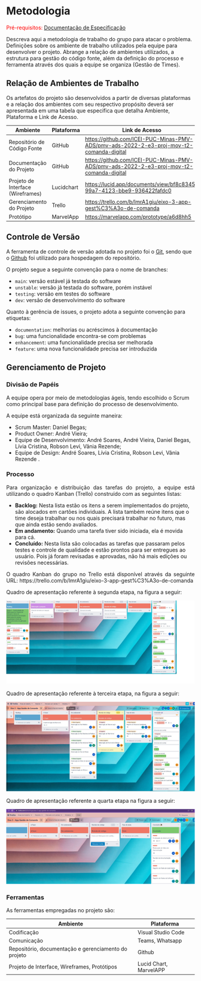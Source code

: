 
# Metodologia

<span style="color:red">Pré-requisitos: <a href="2-Especificação do Projeto.md"> Documentação de Especificação</a></span>

Descreva aqui a metodologia de trabalho do grupo para atacar o problema. Definições sobre os ambiente de trabalho utilizados pela  equipe para desenvolver o projeto. Abrange a relação de ambientes utilizados, a estrutura para gestão do código fonte, além da definição do processo e ferramenta através dos quais a equipe se organiza (Gestão de Times).

## Relação de Ambientes de Trabalho

Os artefatos do projeto são desenvolvidos a partir de diversas plataformas e a relação dos ambientes com seu respectivo propósito deverá ser apresentada em uma tabela que especifica que detalha Ambiente, Plataforma e Link de Acesso. 
   
| Ambiente      | Plataforma                | Link de Acesso             |
|---------------|---------------------------|----------------------------|
| Repositório de Código Fonte | GitHub | https://github.com/ICEI-PUC-Minas-PMV-ADS/pmv-ads-2022-2-e3-proj-mov-t2-comanda-digital |
| Documentação do Projeto | GitHub | https://github.com/ICEI-PUC-Minas-PMV-ADS/pmv-ads-2022-2-e3-proj-mov-t2-comanda-digital |
| Projeto de Interface (Wireframes) | Lucidchart | https://lucid.app/documents/view/bf8c8345-99a7-4123-bbe9-936422fafdc0 |
| Gerenciamento do Projeto | Trello | https://trello.com/b/lmrA1giu/eixo-3-app-gest%C3%A3o-de-comanda |
| Protótipo | MarvelApp | https://marvelapp.com/prototype/a6d8hh5 |

## Controle de Versão

A ferramenta de controle de versão adotada no projeto foi o
[Git](https://git-scm.com/), sendo que o [Github](https://github.com)
foi utilizado para hospedagem do repositório.

O projeto segue a seguinte convenção para o nome de branches:

- `main`: versão estável já testada do software
- `unstable`: versão já testada do software, porém instável
- `testing`: versão em testes do software
- `dev`: versão de desenvolvimento do software

Quanto à gerência de issues, o projeto adota a seguinte convenção para
etiquetas:

- `documentation`: melhorias ou acréscimos à documentação
- `bug`: uma funcionalidade encontra-se com problemas
- `enhancement`: uma funcionalidade precisa ser melhorada
- `feature`: uma nova funcionalidade precisa ser introduzida

## Gerenciamento de Projeto

### Divisão de Papéis

A equipe opera por meio de metodologias ágeis, tendo escolhido o Scrum como principal base para definição do processo de desenvolvimento.

A equipe está organizada da seguinte maneira:

- Scrum Master: Daniel Begas;
- Product Owner: André Vieira;
- Equipe de Desenvolvimento: André Soares, André Vieira, Daniel Begas, Lívia Cristina, Robson Levi, Vânia Rezende;
- Equipe de Design: André Soares, Lívia Cristina, Robson Levi, Vânia Rezende .

### Processo

<p align="justify">Para organização e distribuição das tarefas do projeto, a equipe está utilizando o quadro Kanban (Trello) construído com as seguintes listas:</p>

- **Backlog:** Nesta lista estão os itens a serem implementados do projeto, são alocados em cartões individuais. A lista também reúne itens que o time deseja trabalhar ou nos quais precisará trabalhar no futuro, mas que ainda estão sendo avaliados.
- **Em andamento:** Quando uma tarefa tiver sido iniciada, ela é movida para cá.
- **Concluído:** Nesta lista são colocadas as tarefas que passaram pelos testes e controle de qualidade e estão prontos para ser entregues ao usuário. Pois já foram revisadas e aprovadas, não há mais edições ou revisões necessárias.

<p align="justify">O quadro Kanban do grupo no Trello está disponível através da seguinte URL: https://trello.com/b/lmrA1giu/eixo-3-app-gest%C3%A3o-de-comanda

Quadro de apresentação referente à segunda etapa, na figura a seguir:</p>
   
![image](img/printtrello07.10.jpg)
<br>

Quadro de apresentação referente à terceira etapa, na figura a seguir:</p>
   
![image](img/printtrello30.10.jpeg)
<br>

Quadro de apresentação referente a quarta etapa na figura a seguir:</p>
![image](img/quadrotrelloquartaetapa.jpg)
<br>


### Ferramentas

As ferramentas empregadas no projeto são:

| Ambiente                                              | Plataforma                 |
| ------                                                | ----------------------------   
| Codificação                                           | Visual Studio Code         |                                            
| Comunicação                                           | Teams, Whatsapp            |                                           
| Repositório, documentação e gerenciamento do projeto  | Github                    | 
| Projeto de Interface, Wireframes, Protótipos          | Lucid Chart, MarvelAPP     |

